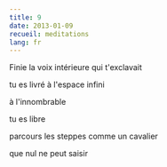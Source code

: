 ```yaml
---
title: 9
date: 2013-01-09
recueil: meditations
lang: fr
---
```


Finie
la voix intérieure
qui t'exclavait

tu es livré
à l'espace infini

à l'innombrable

tu es libre

parcours les steppes
comme un cavalier

que nul ne peut saisir
